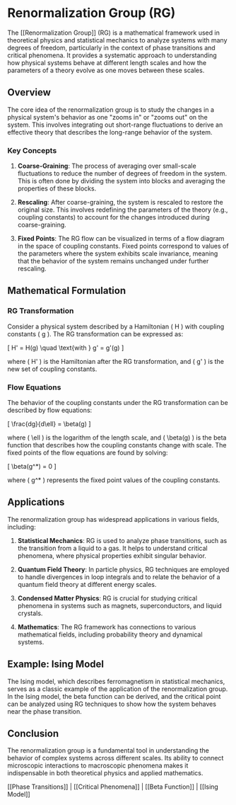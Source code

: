 
# Renormalization Group (RG)

The [[Renormalization Group]] (RG) is a mathematical framework used in theoretical physics and statistical mechanics to analyze systems with many degrees of freedom, particularly in the context of phase transitions and critical phenomena. It provides a systematic approach to understanding how physical systems behave at different length scales and how the parameters of a theory evolve as one moves between these scales.

## Overview

The core idea of the renormalization group is to study the changes in a physical system's behavior as one "zooms in" or "zooms out" on the system. This involves integrating out short-range fluctuations to derive an effective theory that describes the long-range behavior of the system.

### Key Concepts

1. **Coarse-Graining**: The process of averaging over small-scale fluctuations to reduce the number of degrees of freedom in the system. This is often done by dividing the system into blocks and averaging the properties of these blocks.

2. **Rescaling**: After coarse-graining, the system is rescaled to restore the original size. This involves redefining the parameters of the theory (e.g., coupling constants) to account for the changes introduced during coarse-graining.

3. **Fixed Points**: The RG flow can be visualized in terms of a flow diagram in the space of coupling constants. Fixed points correspond to values of the parameters where the system exhibits scale invariance, meaning that the behavior of the system remains unchanged under further rescaling.

## Mathematical Formulation

### RG Transformation

Consider a physical system described by a Hamiltonian \( H \) with coupling constants \( g \). The RG transformation can be expressed as:

\[
H' = H(g) \quad \text{with } g' = g'(g)
\]

where \( H' \) is the Hamiltonian after the RG transformation, and \( g' \) is the new set of coupling constants.

### Flow Equations

The behavior of the coupling constants under the RG transformation can be described by flow equations:

\[
\frac{dg}{d\ell} = \beta(g)
\]

where \( \ell \) is the logarithm of the length scale, and \( \beta(g) \) is the beta function that describes how the coupling constants change with scale. The fixed points of the flow equations are found by solving:

\[
\beta(g^*) = 0
\]

where \( g^* \) represents the fixed point values of the coupling constants.

## Applications

The renormalization group has widespread applications in various fields, including:

1. **Statistical Mechanics**: RG is used to analyze phase transitions, such as the transition from a liquid to a gas. It helps to understand critical phenomena, where physical properties exhibit singular behavior.

2. **Quantum Field Theory**: In particle physics, RG techniques are employed to handle divergences in loop integrals and to relate the behavior of a quantum field theory at different energy scales.

3. **Condensed Matter Physics**: RG is crucial for studying critical phenomena in systems such as magnets, superconductors, and liquid crystals.

4. **Mathematics**: The RG framework has connections to various mathematical fields, including probability theory and dynamical systems.

## Example: Ising Model

The Ising model, which describes ferromagnetism in statistical mechanics, serves as a classic example of the application of the renormalization group. In the Ising model, the beta function can be derived, and the critical point can be analyzed using RG techniques to show how the system behaves near the phase transition.

## Conclusion

The renormalization group is a fundamental tool in understanding the behavior of complex systems across different scales. Its ability to connect microscopic interactions to macroscopic phenomena makes it indispensable in both theoretical physics and applied mathematics.

[[Phase Transitions]] | [[Critical Phenomena]] | [[Beta Function]] | [[Ising Model]]
